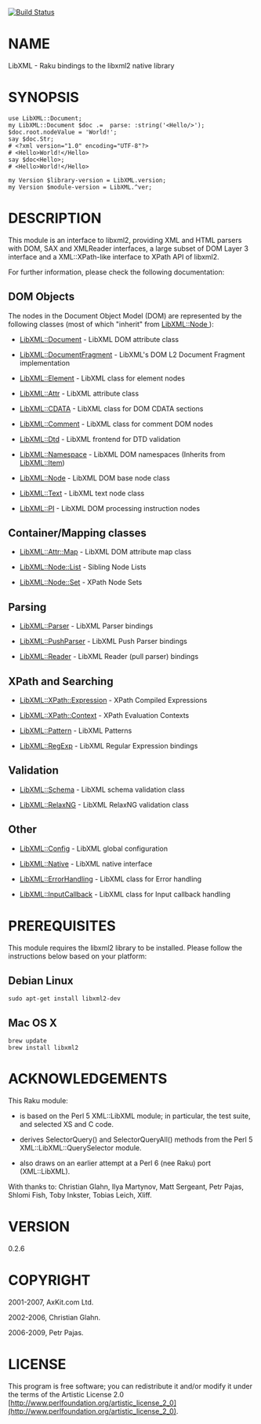 [![Build Status](https://travis-ci.org/libxml-raku/LibXML-raku.svg?branch=master)](https://travis-ci.org/libxml-xml/LibXML-raku)

NAME
====

LibXML - Raku bindings to the libxml2 native library

SYNOPSIS
========

    use LibXML::Document;
    my LibXML::Document $doc .=  parse: :string('<Hello/>');
    $doc.root.nodeValue = 'World!';
    say $doc.Str;
    # <?xml version="1.0" encoding="UTF-8"?>
    # <Hello>World!</Hello>
    say $doc<Hello>;
    # <Hello>World!</Hello>

    my Version $library-version = LibXML.version;
    my Version $module-version = LibXML.^ver;

DESCRIPTION
===========

This module is an interface to libxml2, providing XML and HTML parsers with DOM, SAX and XMLReader interfaces, a large subset of DOM Layer 3 interface and a XML::XPath-like interface to XPath API of libxml2.

For further information, please check the following documentation:

DOM Objects
-----------

The nodes in the Document Object Model (DOM) are represented by the following classes (most of which "inherit" from [LibXML::Node ](LibXML::Node )):

  * [LibXML::Document](https://github.com/libxml-raku/LibXML-raku/blob/master/doc/Document.md) - LibXML DOM attribute class

  * [LibXML::DocumentFragment](https://github.com/libxml-raku/LibXML-raku/blob/master/doc/DocumentFragment.md) - LibXML's DOM L2 Document Fragment implementation

  * [LibXML::Element](https://github.com/libxml-raku/LibXML-raku/blob/master/doc/Element.md) - LibXML class for element nodes

  * [LibXML::Attr](https://github.com/libxml-raku/LibXML-raku/blob/master/doc/Attr.md) - LibXML attribute class

  * [LibXML::CDATA](https://github.com/libxml-raku/LibXML-raku/blob/master/doc/CDATA.md) - LibXML class for DOM CDATA sections

  * [LibXML::Comment](https://github.com/libxml-raku/LibXML-raku/blob/master/doc/Comment.md) - LibXML class for comment DOM nodes

  * [LibXML::Dtd](https://github.com/libxml-raku/LibXML-raku/blob/master/doc/Dtd.md) - LibXML frontend for DTD validation

  * [LibXML::Namespace](https://github.com/libxml-raku/LibXML-raku/blob/master/doc/Namespace.md) - LibXML DOM namespaces (Inherits from [LibXML::Item](https://github.com/libxml-raku/LibXML-raku/blob/master/doc/Item.md))

  * [LibXML::Node](https://github.com/libxml-raku/LibXML-raku/blob/master/doc/Node.md) - LibXML DOM base node class

  * [LibXML::Text](https://github.com/libxml-raku/LibXML-raku/blob/master/doc/Text.md) - LibXML text node class

  * [LibXML::PI](https://github.com/libxml-raku/LibXML-raku/blob/master/doc/PI.md) - LibXML DOM processing instruction nodes

Container/Mapping classes
-------------------------

  * [LibXML::Attr::Map](https://github.com/libxml-raku/LibXML-raku/blob/master/doc/Attr/Map.md) - LibXML DOM attribute map class

  * [LibXML::Node::List](https://github.com/libxml-raku/LibXML-raku/blob/master/doc/Node/List.md) - Sibling Node Lists

  * [LibXML::Node::Set](https://github.com/libxml-raku/LibXML-raku/blob/master/doc/Node/Set.md) - XPath Node Sets

Parsing
-------

  * [LibXML::Parser](https://github.com/libxml-raku/LibXML-raku/blob/master/doc/Parser.md) - LibXML Parser bindings

  * [LibXML::PushParser](https://github.com/libxml-raku/LibXML-raku/blob/master/doc/Parser.md) - LibXML Push Parser bindings

  * [LibXML::Reader](https://github.com/libxml-raku/LibXML-raku/blob/master/doc/Reader.md) - LibXML Reader (pull parser) bindings

XPath and Searching
-------------------

  * [LibXML::XPath::Expression](https://github.com/libxml-raku/LibXML-raku/blob/master/doc/XPath/Context.md) - XPath Compiled Expressions

  * [LibXML::XPath::Context](https://github.com/libxml-raku/LibXML-raku/blob/master/doc/XPath/Context.md) - XPath Evaluation Contexts

  * [LibXML::Pattern](https://github.com/libxml-raku/LibXML-raku/blob/master/doc/Pattern.md) - LibXML Patterns

  * [LibXML::RegExp](https://github.com/libxml-raku/LibXML-raku/blob/master/doc/RegExp.md) - LibXML Regular Expression bindings

Validation
----------

  * [LibXML::Schema](https://github.com/libxml-raku/LibXML-raku/blob/master/doc/Schema.md) - LibXML schema validation class

  * [LibXML::RelaxNG](https://github.com/libxml-raku/LibXML-raku/blob/master/doc/RelaxNG.md) - LibXML RelaxNG validation class

Other
-----

  * [LibXML::Config](https://github.com/libxml-raku/LibXML-raku/blob/master/doc/Config.md) - LibXML global configuration

  * [LibXML::Native](https://github.com/libxml-raku/LibXML-raku/blob/master/doc/Native.md) - LibXML native interface

  * [LibXML::ErrorHandling](https://github.com/libxml-raku/LibXML-raku/blob/master/doc/ErrorHandling.md) - LibXML class for Error handling

  * [LibXML::InputCallback](https://github.com/libxml-raku/LibXML-raku/blob/master/doc/InputCallback.md) - LibXML class for Input callback handling

PREREQUISITES
=============

This module requires the libxml2 library to be installed. Please follow the instructions below based on your platform:

Debian Linux
------------

    sudo apt-get install libxml2-dev

Mac OS X
--------

    brew update
    brew install libxml2

ACKNOWLEDGEMENTS
================

This Raku module:

  * is based on the Perl 5 XML::LibXML module; in particular, the test suite, and selected XS and C code.

  * derives SelectorQuery() and SelectorQueryAll() methods from the Perl 5 XML::LibXML::QuerySelector module.

  * also draws on an earlier attempt at a Perl 6 (nee Raku) port (XML::LibXML).

With thanks to: Christian Glahn, Ilya Martynov, Matt Sergeant, Petr Pajas, Shlomi Fish, Toby Inkster, Tobias Leich, Xliff.

VERSION
=======

0.2.6

COPYRIGHT
=========

2001-2007, AxKit.com Ltd.

2002-2006, Christian Glahn.

2006-2009, Petr Pajas.

LICENSE
=======

This program is free software; you can redistribute it and/or modify it under the terms of the Artistic License 2.0 [http://www.perlfoundation.org/artistic_license_2_0](http://www.perlfoundation.org/artistic_license_2_0).


